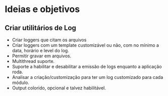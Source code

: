 # Ideias e objetivos

## Criar utilitários de Log
* Criar loggers que citam os arquivos
* Criar loggers com um template customizável ou não, com no mínimo a data, horário e level do log.
* Permitir gravar em arquivos.
* Multithread suporte.
* Suporte a habilitar e desabilitar a emissão de logs enquanto a aplicação roda.
* Analisar a criação/customização para ter um log customizado para cada módulo.
* Output colorido, opcional e talvez habilitável.
